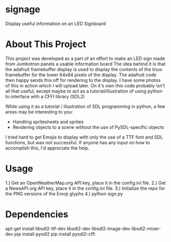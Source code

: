 # signage
Display useful information on an LED Signboard

About This Project
==================
This project was developed as a part of an effort to make an LED sign made from Jumbotron panels a usable information board
The idea behind it is that the adafruit framebuffer display is used to display the contents of the linux framebuffer for the lower 64x64 pixels of the display.  The adafruit code then happy sends this off for rendering to the display.
I have some photos of this in action which I will upload later.  On it's own this code probably isn't all that useful, except maybe to act as a tutorial/illustration of using python to interface with a CFFI library (SDL2)

While using it as a tutorial / illustration of SDL programming in python, a few areas may be interesting to you:
- Handling spritesheets and sprites
- Rendering objects to a scene without the use of PySDL-specific objects

I tried hard to get Emojis to display with only the use of a TTF font and SDL functions, but was not successful.  If anyone has any input on how to accomplish this, I'd appreciate the help.

Usage
=====
1.) Get an OpenWeatherMap.org API key, place it in the config.ini file.
2.) Get a NewsAPI.org API key, place it in the config.ini file.
3.) Initialize the repo for the PNG versions of the Emoji glyphs
4.) python sign.py

Dependencies
============
apt-get install libsdl2-ttf-dev libsdl2-dev libsdl2-image-dev libsdl2-mixer-dev
pip install pysdl2
pip install pysdl2-cffi
